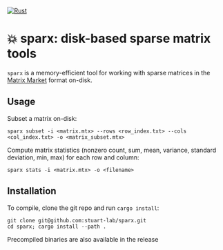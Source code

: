 [![Rust](https://github.com/stuart-lab/sparx/actions/workflows/rust.yml/badge.svg)](https://github.com/stuart-lab/sparx/actions/workflows/rust.yml)

# 💥 sparx: disk-based sparse matrix tools

`sparx` is a memory-efficient tool for working with sparse matrices in the [Matrix Market](https://math.nist.gov/MatrixMarket/formats.html) format on-disk.

## Usage

Subset a matrix on-disk:

```
sparx subset -i <matrix.mtx> --rows <row_index.txt> --cols <col_index.txt> -o <matrix_subset.mtx>
```

Compute matrix statistics (nonzero count, sum, mean, variance, standard deviation, min, max) for each row and column:

```
sparx stats -i <matrix.mtx> -o <filename>
```

## Installation

To compile, clone the git repo and run `cargo install`:

```
git clone git@github.com:stuart-lab/sparx.git
cd sparx; cargo install --path .
```

Precompiled binaries are also available in the release
